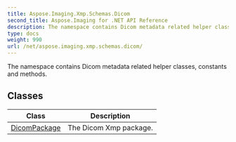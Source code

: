 ```yaml
---
title: Aspose.Imaging.Xmp.Schemas.Dicom
second_title: Aspose.Imaging for .NET API Reference
description: The namespace contains Dicom metadata related helper classes constants and methods
type: docs
weight: 990
url: /net/aspose.imaging.xmp.schemas.dicom/
---
```

The namespace contains Dicom metadata related helper classes, constants and methods.

## Classes

| Class | Description |
| --- | --- |
| [DicomPackage](./dicompackage/) | The Dicom Xmp package. |



